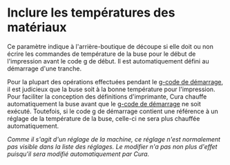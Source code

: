 Inclure les températures des matériaux
====
Ce paramètre indique à l'arrière-boutique de découpe si elle doit ou non écrire les commandes de température de la buse pour le début de l'impression avant le code g de début. Il est automatiquement défini au démarrage d'une tranche.

Pour la plupart des opérations effectuées pendant le [g-code de démarrage](machine_start_gcode.md), il est judicieux que la buse soit à la bonne température pour l'impression. Pour faciliter la conception des définitions d'imprimante, Cura chauffe automatiquement la buse avant que le [g-code de démarrage](machine_start_gcode.md) ne soit exécuté. Toutefois, si le code g de démarrage contient une référence à un réglage de la température de la buse, celle-ci ne sera plus chauffée automatiquement.

*Comme il s'agit d'un réglage de la machine, ce réglage n'est normalement pas visible dans la liste des réglages. Le modifier n'a pas non plus d'effet puisqu'il sera modifié automatiquement par Cura.*
